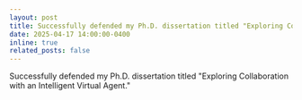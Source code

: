```yaml
---
layout: post
title: Successfully defended my Ph.D. dissertation titled "Exploring Collaboration with an Intelligent Virtual Agent."
date: 2025-04-17 14:00:00-0400
inline: true
related_posts: false
---
```


Successfully defended my Ph.D. dissertation titled "Exploring Collaboration with an Intelligent Virtual Agent."
